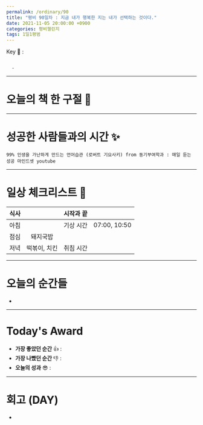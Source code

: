```yaml
---
permalink: /ordinary/90
title: "평비 90일차 : 지금 내가 행복한 지는 내가 선택하는 것이다."
date: 2021-11-05 20:00:00 +0900
categories: 평비챌린지
tags: 1일1평범
---  
```

Key 🔑 :  
```

  - 
```

---
# 오늘의 책 한 구절 📕

---
# 성공한 사람들과의 시간 ✨
`99% 인생을 가난하게 만드는 언어습관 (로버트 기요사키) from 동기부여학과 : 매일 듣는 성공 마인드셋 youtube`  

---
# 일상 체크리스트 📃

| 식사 |  | 시작과 끝 |  |
|:----:|:----:|:----:|:----:|
| 아침 |  | 기상 시간 | 07:00, 10:50 |
| 점심 | 돼지국밥 |  |  |
| 저녁 | 떡볶이, 치킨 | 취침 시간 |  |

---
# 오늘의 순간들
-

---
# Today's Award
- **가장 좋았던 순간** 👍 :  
- **가장 나빴던 순간** 👎 : 
- **오늘의 성과** 😎 : 

---
# 회고 (DAY)
-
